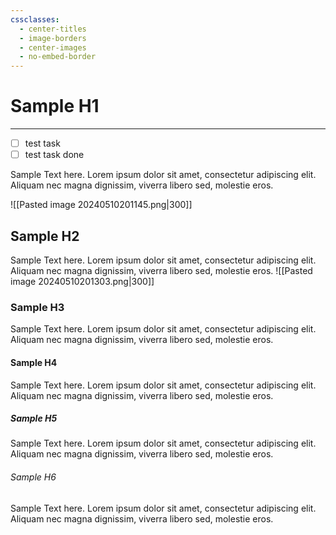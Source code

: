 ```yaml
---
cssclasses:
  - center-titles
  - image-borders
  - center-images
  - no-embed-border
---
```

# Sample H1
---
- [ ] test task
- [ ] test task done

Sample Text here. Lorem ipsum dolor sit amet, consectetur adipiscing elit. Aliquam nec magna dignissim, viverra libero sed, molestie eros. 

![[Pasted image 20240510201145.png|300]]
## Sample H2
Sample Text here. Lorem ipsum dolor sit amet, consectetur adipiscing elit. Aliquam nec magna dignissim, viverra libero sed, molestie eros.
![[Pasted image 20240510201303.png|300]]

### Sample H3
Sample Text here. Lorem ipsum dolor sit amet, consectetur adipiscing elit. Aliquam nec magna dignissim, viverra libero sed, molestie eros.
#### Sample H4
Sample Text here. Lorem ipsum dolor sit amet, consectetur adipiscing elit. Aliquam nec magna dignissim, viverra libero sed, molestie eros.
##### Sample H5
Sample Text here. Lorem ipsum dolor sit amet, consectetur adipiscing elit. Aliquam nec magna dignissim, viverra libero sed, molestie eros.
###### Sample H6
Sample Text here. Lorem ipsum dolor sit amet, consectetur adipiscing elit. Aliquam nec magna dignissim, viverra libero sed, molestie eros.

